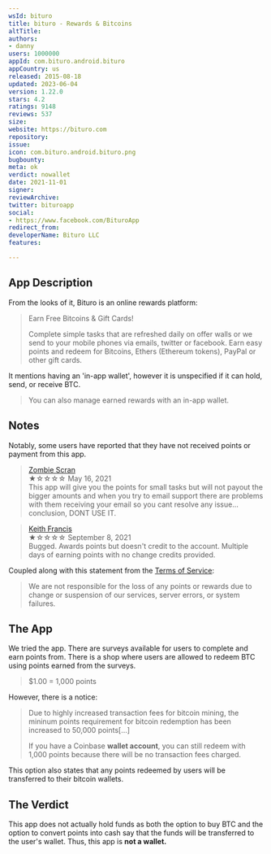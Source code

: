 ```yaml
---
wsId: bituro
title: bituro - Rewards & Bitcoins
altTitle: 
authors:
- danny
users: 1000000
appId: com.bituro.android.bituro
appCountry: us
released: 2015-08-18
updated: 2023-06-04
version: 1.22.0
stars: 4.2
ratings: 9148
reviews: 537
size: 
website: https://bituro.com
repository: 
issue: 
icon: com.bituro.android.bituro.png
bugbounty: 
meta: ok
verdict: nowallet
date: 2021-11-01
signer: 
reviewArchive: 
twitter: bituroapp
social:
- https://www.facebook.com/BituroApp
redirect_from: 
developerName: Bituro LLC
features: 

---
```


## App Description

From the looks of it, Bituro is an online rewards platform:

> Earn Free Bitcoins & Gift Cards!
>
> Complete simple tasks that are refreshed daily on offer walls or we send to your mobile phones via emails, twitter or facebook. Earn easy points and redeem for Bitcoins, Ethers (Ethereum tokens), PayPal or other gift cards.

It mentions having an 'in-app wallet', however it is unspecified if it can hold, send, or receive BTC.

> You can also manage earned rewards with an in-app wallet.

## Notes

Notably, some users have reported that they have not received points or payment from this app.

> [Zombie Scran](https://play.google.com/store/apps/details?id=com.bituro.android.bituro&reviewId=gp%3AAOqpTOHaS3_Up9HpWetf3F2CBt3CLQeBcSEyH0GdWr0-xatIbg5mtdEGlsVk1lZH8pHCFSLKtyLAtgzqj2RIZQ)<br>
  ★☆☆☆☆ May 16, 2021 <br>
       This app will give you the points for small tasks but will not payout the bigger amounts and when you try to email support there are problems with them receiving your email so you cant resolve any issue... conclusion, DONT USE IT.
       
> [Keith Francis](https://play.google.com/store/apps/details?id=com.bituro.android.bituro&reviewId=gp%3AAOqpTOGE6JNOQHUCBFdnYJcvdKfY1XhVo06_f_sgoSWZ7stGpoV_HgyJR8D43fHNOSkQNcHMMinJVNtYXLFv9A)<br>
  ★☆☆☆☆ September 8, 2021 <br>
       Bugged. Awards points but doesn't credit to the account. Multiple days of earning points with no change credits provided.
       
Coupled along with this statement from the [Terms of Service](https://bituro.com/app/views/terms.php):

> We are not responsible for the loss of any points or rewards due to change or suspension of our services, server errors, or system failures.

## The App

We tried the app. There are surveys available for users to complete and earn points from. There is a shop where users are allowed to redeem BTC using points earned from the surveys.

> $1.00 = 1,000 points

However, there is a notice:

> Due to highly increased transaction fees for bitcoin mining, the mininum points requirement for bitcoin redemption has been increased to 50,000 points[...]
>
> If you have a Coinbase **wallet account**, you can still redeem with 1,000 points because there will be no transaction fees charged.

This option also states that any points redeemed by users will be transferred to their bitcoin wallets.

## The Verdict

This app does not actually hold funds as both the option to buy BTC and the option to convert points into cash say that the funds will be transferred to the user's wallet. Thus, this app is **not a wallet.**
